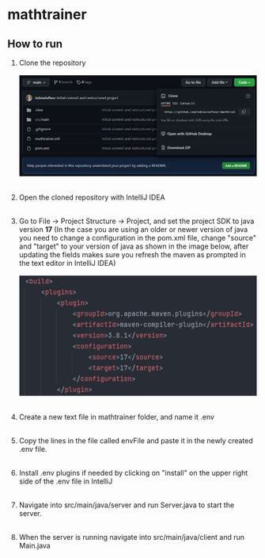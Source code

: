 # mathtrainer

## How to run
1. Clone the repository<br><br>
   ![Screenshot](src/main/resources/images/readme/clone_repository.png)<br><br>

2. Open the cloned repository with IntelliJ IDEA<br><br>

3. Go to File -> Project Structure -> Project, and set the project SDK to java version <b>17</b> (In the case you are using an older or newer version of java you need to change a configuration in the pom.xml file, change "source" and "target" to your version of java as shown in the image below, after updating the fields makes sure you refresh the maven as prompted in the text editor in IntelliJ IDEA)<br><br>
   ![Screenshot](src/main/resources/images/readme/pom_configuration.png)<br><br>

4. Create a new text file in mathtrainer folder, and name it .env  <br><br>

5. Copy the lines in the file called envFile and paste it in the newly created .env file. <br><br>

6. Install .env plugins if needed by clicking on "install" on the upper right side of the .env file in IntelliJ <br><br>

7. Navigate into src/main/java/server and run Server.java to start the server.<br><br>

8. When the server is running navigate into src/main/java/client and run Main.java <br><br>